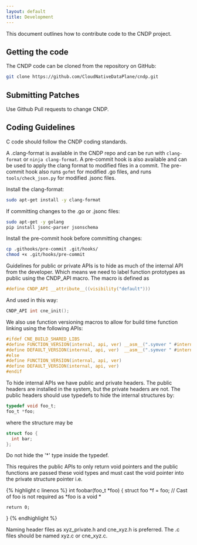 ```yaml
---
layout: default
title: Development
---
```


This document outlines how to contribute code to the CNDP project.

## Getting the code

The CNDP code can be cloned from the repository on GitHub:

``` bash
git clone https://github.com/CloudNativeDataPlane/cndp.git
```

## Submitting Patches

Use Github Pull requests to change CNDP.

## Coding Guidelines

C code should follow the CNDP coding standards.

A .clang-format is available in the CNDP repo and can be run with ``clang-format``
or ``ninja clang-format``. A pre-commit hook is also available and can be used to
apply the clang format to modified files in a commit. The pre-commit hook also runs
``gofmt`` for modified .go files, and runs ``tools/check_json.py`` for modified
.jsonc files.

Install the clang-format:

``` bash
sudo apt-get install -y clang-format
```

If committing changes to the .go or .jsonc files:

``` bash
sudo apt-get -y golang
pip install jsonc-parser jsonschema
```

Install the pre-commit hook before committing changes:

``` bash
cp .githooks/pre-commit .git/hooks/
chmod +x .git/hooks/pre-commit
```

Guidelines for public or private APIs is to hide as much of the internal API
from the developer. Which means we need to label function prototypes as public
using the CNDP_API macro. The macro is defined as

``` c
#define CNDP_API __attribute__((visibility("default")))
```

And used in this way:

``` c
CNDP_API int cne_init();
```

We also use function versioning macros to allow for build time function
linking using the following APIs:

``` c
#ifdef CNE_BUILD_SHARED_LIBS
#define FUNCTION_VERSION(internal, api, ver) __asm__(".symver " #internal ", " #api "@" #ver)
#define DEFAULT_VERSION(internal, api, ver)  __asm__(".symver " #internal ", " #api "@@" #ver)
#else
#define FUNCTION_VERSION(internal, api, ver)
#define DEFAULT_VERSION(internal, api, ver)
#endif
```

To hide internal APIs we have public and private headers. The public headers are installed
in the system, but the private headers are not. The public headers should use typedefs
to hide the internal structures by:

``` c
typedef void foo_t;
foo_t *foo;
```

where the structure may be

``` c
struct foo {
  int bar;
};
```

Do not hide the '\*' type inside the typedef.

This requires the public APIs to only return void pointers and the public functions are passed
these void types and must cast the void pointer into the private structure pointer i.e.

{% highlight c linenos %}
int foobar(foo_t *foo) {
    struct foo *f = foo;    // Cast of foo is not required as *foo is a void *

    return 0;
}
{% endhighlight %}

Naming header files as xyz\_private.h and cne\_xyz.h is preferred. The .c files should be named
xyz.c or cne\_xyz.c.
